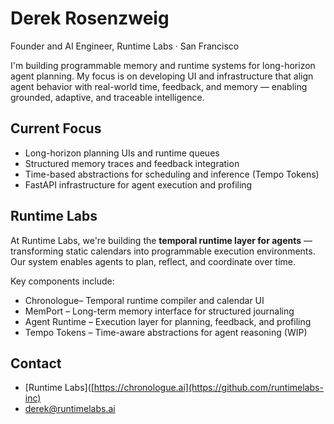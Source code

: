 # Derek Rosenzweig  
Founder and AI Engineer, Runtime Labs · San Francisco  

I'm building programmable memory and runtime systems for long-horizon agent planning. My focus is on developing UI and infrastructure that align agent behavior with real-world time, feedback, and memory — enabling grounded, adaptive, and traceable intelligence.

## Current Focus

- Long-horizon planning UIs and runtime queues  
- Structured memory traces and feedback integration  
- Time-based abstractions for scheduling and inference (Tempo Tokens)  
- FastAPI infrastructure for agent execution and profiling  

## Runtime Labs

At Runtime Labs, we're building the **temporal runtime layer for agents** — transforming static calendars into programmable execution environments. Our system enables agents to plan, reflect, and coordinate over time.

Key components include:

- Chronologue– Temporal runtime compiler and calendar UI  
- MemPort – Long-term memory interface for structured journaling  
- Agent Runtime – Execution layer for planning, feedback, and profiling  
- Tempo Tokens – Time-aware abstractions for agent reasoning (WIP)

## Contact

- [Runtime Labs]([https://chronologue.ai](https://github.com/runtimelabs-inc)  
- derek@runtimelabs.ai  
